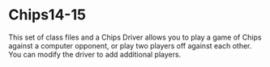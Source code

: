 Chips14-15
==========
This set of class files and a Chips Driver allows you to play a game of Chips against a computer opponent, or play two players off against each other. You can modify the driver to add additional players.
